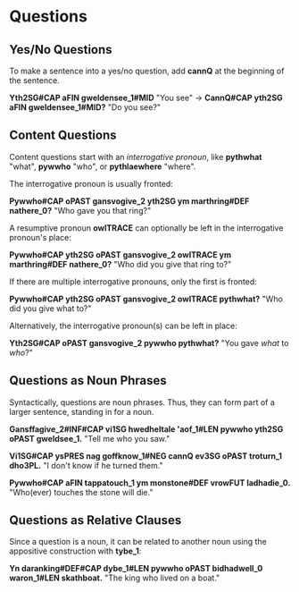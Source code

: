 # Questions

## Yes/No Questions

To make a sentence into a yes/no question, add __<x-out>cann<x-src>Q</x-src></x-out>__ at the beginning of the sentence.

__<x-out>Yth<x-src>2SG#CAP</x-src></x-out> <x-out>a<x-src>FIN</x-src></x-out> <x-out>gwelden<x-src>see_1#MID</x-src></x-out>__ "You see" &rarr; __<x-out>Cann<x-src>Q#CAP</x-src></x-out> <x-out>yth<x-src>2SG</x-src></x-out> <x-out>a<x-src>FIN</x-src></x-out> <x-out>gwelden<x-src>see_1#MID</x-src></x-out>?__ "Do you see?"

## Content Questions

Content questions start with an _interrogative pronoun_, like __<x-out>pyth<x-src>what</x-src></x-out>__ "what", __<x-out>pyw<x-src>who</x-src></x-out>__ "who", or __<x-out>pythlae<x-src>where</x-src></x-out>__ "where".

The interrogative pronoun is usually fronted:

__<x-out>Pyw<x-src>who#CAP</x-src></x-out> <x-out>o<x-src>PAST</x-src></x-out> <x-out>gansvo<x-src>give_2</x-src></x-out> <x-out>yth<x-src>2SG</x-src></x-out> <x-out>ym marth<x-src>ring#DEF</x-src></x-out> <x-out>na<x-src>there_0</x-src></x-out>?__ "Who gave you that ring?"

A resumptive pronoun __<x-out>owl<x-src>TRACE</x-src></x-out>__ can optionally be left in the interrogative pronoun's place:

__<x-out>Pyw<x-src>who#CAP</x-src></x-out> <x-out>yth<x-src>2SG</x-src></x-out> <x-out>o<x-src>PAST</x-src></x-out> <x-out>gansvo<x-src>give_2</x-src></x-out> <x-out>owl<x-src>TRACE</x-src></x-out> <x-out>ym marth<x-src>ring#DEF</x-src></x-out> <x-out>na<x-src>there_0</x-src></x-out>?__ "Who did you give that ring to?"

If there are multiple interrogative pronouns, only the first is fronted:

__<x-out>Pyw<x-src>who#CAP</x-src></x-out> <x-out>yth<x-src>2SG</x-src></x-out> <x-out>o<x-src>PAST</x-src></x-out> <x-out>gansvo<x-src>give_2</x-src></x-out> <x-out>owl<x-src>TRACE</x-src></x-out> <x-out>pyth<x-src>what</x-src></x-out>?__ "Who did you give what to?"

Alternatively, the interrogative pronoun(s) can be left in place:

__<x-out>Yth<x-src>2SG#CAP</x-src></x-out> <x-out>o<x-src>PAST</x-src></x-out> <x-out>gansvo<x-src>give_2</x-src></x-out> <x-out>pyw<x-src>who</x-src></x-out> <x-out>pyth<x-src>what</x-src></x-out>?__ "You gave _what_ to _who_?"

## Questions as Noun Phrases

Syntactically, questions are noun phrases. Thus, they can form part of a larger sentence, standing in for a noun.

__<x-out>Gansffa<x-src>give_2#INF#CAP</x-src></x-out> <x-out>vi<x-src>1SG</x-src></x-out> <x-out>hwedhel<x-src>tale</x-src></x-out> <x-out>'a<x-src>of_1#LEN</x-src></x-out> <x-out>pyw<x-src>who</x-src></x-out> <x-out>yth<x-src>2SG</x-src></x-out> <x-out>o<x-src>PAST</x-src></x-out> <x-out>gweld<x-src>see_1</x-src></x-out>.__ "Tell me who you saw."

__<x-out>Vi<x-src>1SG#CAP</x-src></x-out> <x-out>ys<x-src>PRES</x-src></x-out> <x-out>nag goff<x-src>know_1#NEG</x-src></x-out> <x-out>cann<x-src>Q</x-src></x-out> <x-out>ev<x-src>3SG</x-src></x-out> <x-out>o<x-src>PAST</x-src></x-out> <x-out>tro<x-src>turn_1</x-src></x-out> <x-out>dho<x-src>3PL</x-src></x-out>.__ "I don't know if he turned them."

__<x-out>Pyw<x-src>who#CAP</x-src></x-out> <x-out>a<x-src>FIN</x-src></x-out> <x-out>tappa<x-src>touch_1</x-src></x-out> <x-out>ym mon<x-src>stone#DEF</x-src></x-out> <x-out>vrow<x-src>FUT</x-src></x-out> <x-out>ladha<x-src>die_0</x-src></x-out>.__ "Who(ever) touches the stone will die."

## Questions as Relative Clauses

Since a question is a noun, it can be related to another noun using the appositive construction with __<x-out>ty<x-src>be_1</x-src></x-out>__:

__<x-out>Yn daran<x-src>king#DEF#CAP</x-src></x-out> <x-out>dy<x-src>be_1#LEN</x-src></x-out> <x-out>pyw<x-src>who</x-src></x-out> <x-out>o<x-src>PAST</x-src></x-out> <x-out>bidha<x-src>dwell_0</x-src></x-out> <x-out>war<x-src>on_1#LEN</x-src></x-out> <x-out>skath<x-src>boat</x-src></x-out>.__ "The king who lived on a boat."